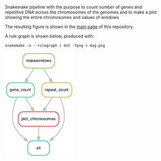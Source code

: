 Snakemake pipeline with the purpose to count number of genes and repetitive DNA across the chromosomes of the genomes
and to make a plot showing the entire chromosomes and values of windows

The resulting figure is shown in the [main page](https://github.com/alexzaccaron/2023_cfulv_pangen/tree/main) of this repository.

A rule graph is shown below, produced with:

```
snakemake -n --rulegraph | dot -Tpng > dag.png
```

![Fig graph](dag.png)
